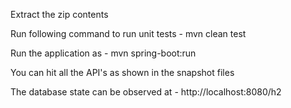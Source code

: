Extract the zip contents

Run following command to run unit tests -
mvn clean test

Run the application as -
mvn spring-boot:run

You can hit all the API's as shown in the snapshot files

The database state can be observed at -
http://localhost:8080/h2
